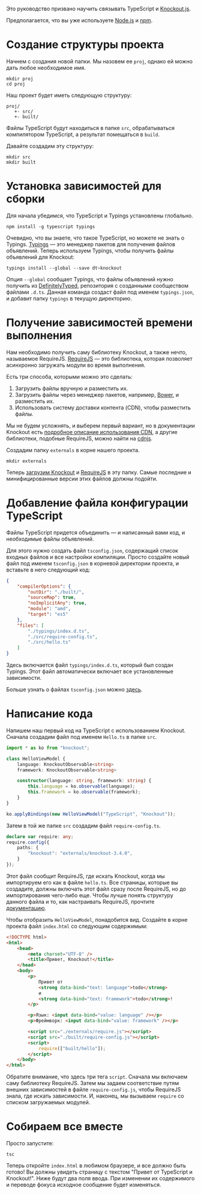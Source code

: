 Это руководство призвано научить связывать TypeScript и [Knockout.js](http://knockoutjs.com/).

Предполагается, что вы уже используете [Node.js](https://nodejs.org/) и [npm](https://www.npmjs.com/).

# Создание структуры проекта

Начнем с создания новой папки.
Мы назовем ее `proj`, однако ей можно дать любое необходимое имя.

```shell
mkdir proj
cd proj
```

Наш проект будет иметь следующую структуру:

```text
proj/
   +- src/
   +- built/
```

Файлы TypeScript будут находиться в папке `src`, обрабатываться компилятором TypeScript, а результат помещаться в `build`.

Давайте создадим эту структуру:

```shell
mkdir src
mkdir built
```

# Установка зависимостей для сборки

Для начала убедимся, что TypeScript и Typings установлены глобально.

```shell
npm install -g typescript typings
```

Очевидно, что вы знаете, что такое TypeScript, но можете не знать о Typings.
[Typings](https://www.npmjs.com/package/typings) — это менеджер пакетов для получения файлов объявлений.
Теперь используем Typings, чтобы получить файлы объявлений для Knockout:

```shell
typings install --global --save dt~knockout
```

Опция `--global` сообщает Typings, что файлы объявлений нужно получить из [DefinitelyTyped](https://github.com/DefinitelyTyped/DefinitelyTyped), репозитория с созданными сообществом файлами `.d.ts`.
Данная команда создаст файл под именем `typings.json`, и добавит папку `typings` в текущую директорию.

# Получение зависимостей времени выполнения

Нам необходимо получить саму библиотеку Knockout, а также нечто, называемое RequireJS.
[RequireJS](http://www.requirejs.org/) — это библиотека, которая позволяет асинхронно загружать модули во время выполнения.

Есть три способа, которыми можно это сделать:

1. Загрузить файлы вручную и разместить их.
2. Загрузить файлы через менеджер пакетов, например, [Bower](http://bower.io/), и разместить их.
3. Использовать систему доставки контента (CDN), чтобы разместить файлы.

Мы не будем усложнять, и выберем первый вариант, но в документации Knockout есть [подробное описание использования CDN](http://knockoutjs.com/downloads/index.html), а другие библиотеки, подобные RequireJS, можно найти на [cdnjs](https://cdnjs.com/).

Создадим папку `externals` в корне нашего проекта.

```shell
mkdir externals
```

Теперь [загрузим Knockout](http://knockoutjs.com/downloads/index.html) и [RequireJS](http://www.requirejs.org/docs/download.html#latest) в эту папку.
Самые последние и минифицированные версии этих файлов должны подойти.

# Добавление файла конфигурации TypeScript

Файлы TypeScript придется объединить — и написанный вами код, и необходимые файлы объявлений.

Для этого нужно создать файл `tsconfig.json`, содержащий список входных файлов и все настройки компиляции.
Просто создайте новый файл под именем `tsconfig.json` в корневой директории проекта, и вставьте в него следующий код:

```json
{
    "compilerOptions": {
        "outDir": "./built/",
        "sourceMap": true,
        "noImplicitAny": true,
        "module": "amd",
        "target": "es5"
    },
    "files": [
        "./typings/index.d.ts",
        "./src/require-config.ts",
        "./src/hello.ts"
    ]
}
```

Здесь включается файл `typings/index.d.ts`, который был создан Typings.
Этот файл автоматически включает все установленные зависимости.

Больше узнать о файлах `tsconfig.json` можно [здесь](../tsconfig.json.md).

# Написание кода

Напишем наш первый код на TypeScript с использованием Knockout.
Сначала создадим файл под именем `Hello.ts` в папке `src`.

```ts
import * as ko from "knockout";

class HelloViewModel {
    language: KnockoutObservable<string>
    framework: KnockoutObservable<string>

    constructor(language: string, framework: string) {
        this.language = ko.observable(language);
        this.framework = ko.observable(framework);
    }
}

ko.applyBindings(new HelloViewModel("TypeScript", "Knockout"));
```

Затем в той же папке `src` создадим файл `require-config.ts`.

```ts
declare var require: any;
require.config({
    paths: {
        "knockout": "externals/knockout-3.4.0",
    }
});
```

Этот файл сообщит RequireJS, где искать Knockout, когда мы импортируем его как в файле `hello.ts`.
Все страницы, которые вы создадите, должны включать этот файл сразу после RequireJS, но до импортирования чего-либо еще.
Чтобы лучше понять структуру данного файла и то, как настраивать RequireJS, прочтите [документацию](http://requirejs.org/docs/api.html#config).

Чтобы отобразить `HelloViewModel`, понадобится вид.
Создайте в корне проекта файл `index.html` со следующим содержимым:

```html
<!DOCTYPE html>
<html>
    <head>
        <meta charset="UTF-8" />
        <title>Привет, Knockout!</title>
    </head>
    <body>
        <p>
            Привет от
            <strong data-bind="text: language">todo</strong>
            и
            <strong data-bind="text: framework">todo</strong>!
        </p>

        <p>Язык: <input data-bind="value: language" /></p>
        <p>Фреймворк: <input data-bind="value: framework" /></p>

        <script src="./externals/require.js"></script>
        <script src="./built/require-config.js"></script>
        <script>
            require(["built/hello"]);
        </script>
    </body>
</html>
```

Обратите внимание, что здесь три тега `script`.
Сначала мы включаем саму библиотеку RequireJS.
Затем мы задаем соответствие путям внешних зависимостей в файле `require-config.js`, чтобы RequireJS знала, где искать зависимости.
И, наконец, мы вызываем `require` со списком загружаемых модулей.

# Собираем все вместе

Просто запустите:

```shell
tsc
```

Теперь откройте `index.html` в любимом браузере, и все должно быть готово!
Вы должны увидеть страницу с текстом "Привет от TypeScript и Knockout!".
Ниже будут два поля ввода.
При изменении их содержимого и переводе фокуса исходное сообщение будет изменяться.
